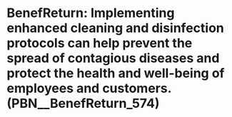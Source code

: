 # BenefReturn: __Implementing enhanced cleaning and disinfection protocols can help prevent the spread of contagious diseases and protect the health and well-being of employees and customers.__ (PBN__BenefReturn_574)

